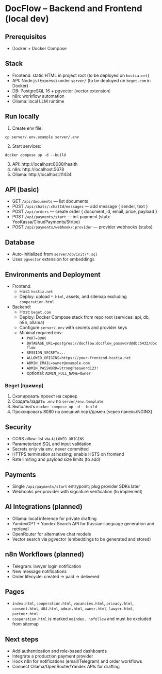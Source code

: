# DocFlow – Backend and Frontend (local dev)

## Prerequisites
- Docker + Docker Compose

## Stack
- Frontend: static HTML in project root (to be deployed on `hostia.net`)
- API: Node.js (Express) under `server/` (to be deployed on `beget.com` in Docker)
- DB: PostgreSQL 16 + pgvector (vector extension)
- n8n: workflow automation
- Ollama: local LLM runtime

## Run locally
1. Create env file:
```
cp server/.env.example server/.env
```
2. Start services:
```
docker compose up -d --build
```
3. API: http://localhost:8080/health
4. n8n: http://localhost:5678
5. Ollama: http://localhost:11434

## API (basic)
- GET `/api/documents` — list documents
- POST `/api/chats/:chatId/messages` — add message { sender, text }
- POST `/api/orders` — create order { document_id, email, price, payload }
- POST `/api/payments/start` — init payment (stub: YooKassa/CloudPayments/Stripe)
- POST `/api/payments/webhook/:provider` — provider webhooks (stubs)

## Database
- Auto-initialized from `server/db/init/*.sql`
- Uses `pgvector` extension for embeddings

## Environments and Deployment
- Frontend:
  - Host: `hostia.net`
  - Deploy: upload `*.html`, assets, and sitemap excluding `cooperation.html`
- Backend:
  - Host: `beget.com`
  - Deploy: Docker Compose stack from repo root (services: api, db, n8n, ollama)
  - Configure `server/.env` with secrets and provider keys
  - Minimal required env:
    - `PORT=8080`
    - `DATABASE_URL=postgres://docflow:docflow_password@db:5432/docflow`
    - `SESSION_SECRET=...`
    - `ALLOWED_ORIGINS=https://your-frontend-hostia.net`
    - `ADMIN_EMAIL=owner@example.com`
    - `ADMIN_PASSWORD=StrongPassword123!`
    - optional: `ADMIN_FULL_NAME=Owner`

### Beget (пример)
1. Скопировать проект на сервер
2. Создать/задать `.env` по `server/env.template`
3. Выполнить `docker compose up -d --build`
4. Проксировать 8080 на внешний порт/домен (через панель/NGINX)

## Security
- CORS allow-list via `ALLOWED_ORIGINS`
- Parameterized SQL and input validation
- Secrets only via env, never committed
- HTTPS termination at hosting; enable HSTS on frontend
- Rate limiting and payload size limits (to add)

## Payments
- Single `/api/payments/start` entrypoint; plug provider SDKs later
- Webhooks per provider with signature verification (to implement)

## AI Integrations (planned)
- Ollama: local inference for private drafting
- YandexGPT + Yandex Search API for Russian-language generation and retrieval
- OpenRouter for alternative chat models
- Vector search via pgvector (embeddings to be generated and stored)

## n8n Workflows (planned)
- Telegram: lawyer login notification
- New message notifications
- Order lifecycle: created -> paid -> delivered

## Pages
- `index.html`, `cooperation.html`, `vacancies.html`, `privacy.html`, `consent.html`, `404.html`, `admin.html`, `owner.html`, `lawyer.html`, `partner.html`
- `cooperation.html` is marked `noindex, nofollow` and must be excluded from sitemap

## Next steps
- Add authentication and role-based dashboards
- Integrate a production payment provider
- Hook n8n for notifications (email/Telegram) and order workflows
- Connect Ollama/OpenRouter/Yandex APIs for drafting
